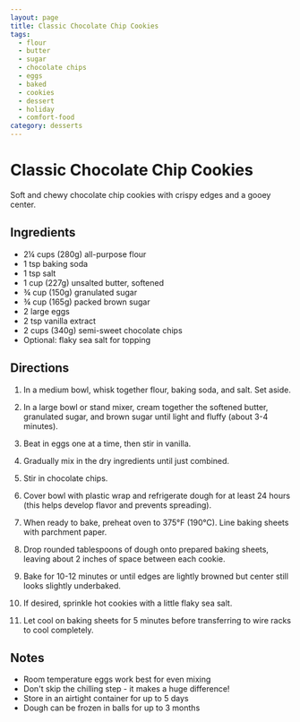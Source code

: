 ```yaml
---
layout: page
title: Classic Chocolate Chip Cookies
tags:
  - flour
  - butter
  - sugar
  - chocolate chips
  - eggs
  - baked
  - cookies
  - dessert
  - holiday
  - comfort-food
category: desserts
---
```


# Classic Chocolate Chip Cookies

Soft and chewy chocolate chip cookies with crispy edges and a gooey center.

## Ingredients

- 2¼ cups (280g) all-purpose flour
- 1 tsp baking soda
- 1 tsp salt
- 1 cup (227g) unsalted butter, softened
- ¾ cup (150g) granulated sugar
- ¾ cup (165g) packed brown sugar
- 2 large eggs
- 2 tsp vanilla extract
- 2 cups (340g) semi-sweet chocolate chips
- Optional: flaky sea salt for topping

## Directions

1. In a medium bowl, whisk together flour, baking soda, and salt. Set aside.

2. In a large bowl or stand mixer, cream together the softened butter, granulated sugar, and brown sugar until light and fluffy (about 3-4 minutes).

3. Beat in eggs one at a time, then stir in vanilla.

4. Gradually mix in the dry ingredients until just combined.

5. Stir in chocolate chips.

6. Cover bowl with plastic wrap and refrigerate dough for at least 24 hours (this helps develop flavor and prevents spreading).

7. When ready to bake, preheat oven to 375°F (190°C). Line baking sheets with parchment paper.

8. Drop rounded tablespoons of dough onto prepared baking sheets, leaving about 2 inches of space between each cookie.

9. Bake for 10-12 minutes or until edges are lightly browned but center still looks slightly underbaked.

10. If desired, sprinkle hot cookies with a little flaky sea salt.

11. Let cool on baking sheets for 5 minutes before transferring to wire racks to cool completely.

## Notes

- Room temperature eggs work best for even mixing
- Don't skip the chilling step - it makes a huge difference!
- Store in an airtight container for up to 5 days
- Dough can be frozen in balls for up to 3 months